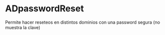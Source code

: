 # ADpasswordReset
Permite hacer reseteos en distintos dominios con una password segura (no muestra la clave)
